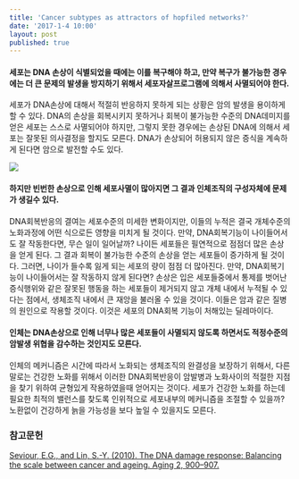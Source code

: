 ```yaml
---
title: 'Cancer subtypes as attractors of hopfiled networks?'
date: '2017-1-4 10:00'
layout: post
published: true
---
```


#### 세포는 DNA 손상이 식별되었을 때에는 이를 복구해야 하고, 만약 복구가 불가능한 경우에는 더 큰 문제의 발생을 방지하기 위해서 세포자살프로그램에 의해서 사멸되어야 한다.
세포가 DNA손상에 대해서 적절히 반응하지 못하게 되는 상황은 암의 발생을 용이하게 할 수 있다. DNA의 손상을 회복시키지 못하거나 회복이 불가능한 수준의 DNA데미지를 얻은 세포는 스스로 사멸되어야 하지만, 그렇지 못한 경우에는 손상된 DNA에 의해서 세포는 잘못된 의사결정을 할지도 모른다. DNA가 손상되어 허용되지 않은 증식을 계속하게 된다면 암으로 발전할 수도 있다. 

![](https://www.dropbox.com/s/5og98l1lviis7qh/screenshot%202017-01-02%2014.13.17.png?dl=1)

#### 하지만 빈번한 손상으로 인해 세포사멸이 많아지면 그 결과 인체조직의 구성자체에 문제가 생길수 있다.
DNA회복반응의 결여는 세포수준의 미세한 변화이지만, 이들의 누적은 결국 개체수준의 노화과정에 어떤 식으로든 영향을 미치게 될 것이다. 만약, DNA회복기능이 나이들어서도 잘 작동한다면, 무슨 일이 일어날까? 나이든 세포들은 필연적으로 점점더 많은 손상을 얻게 된다. 그 결과 회복이 불가능한 수준의 손상을 얻는 세포들이 증가하게 될 것이다. 그러면, 나이가 들수록 잃게 되는 세포의 량이 점점 더 많아진다. 만약, DNA회복기능이 나이들어서는 잘 작동하지 않게 된다면? 손상은 입은 세포들중에서 통제를 벗어난 증식행위와 같은 잘못된 행동을 하는 세포들이 제거되지 않고 개체 내에서 누적될 수 있다는 점에서, 생체조직 내에서 큰 재앙을 불러올 수 있을 것이다. 이들은 암과 같은 질병의 원인으로 작용할 것이다. 이것은 세포의 DNA회복 기능이 처해있는 딜레마이다. 

#### 인체는 DNA손상으로 인해 너무나 많은 세포들이 사멸되지 않도록 하면서도 적정수준의 암발생 위협을 감수하는 것인지도 모른다.
인체의 메커니즘은 시간에 따라서 노화되는 생체조직의 완결성을 보장하기 위해서, 다른 말로는 건강한 노화를 위해서 이러한 DNA회복반응이 암발병과 노화사이의 적절한 지점을 찾기 위하여 균형있게 작용하였을때 얻어지는 것이다. 세포가 건강한 노화를 하는데 필요한 최적의 밸런스를 찾도록 인위적으로 세포내부의 메커니즘을 조절할 수 있을까? 노환없이 건강하게 늙을 가능성을 보다 높일 수 있을지도 모른다.

### 참고문헌
[Seviour, E.G., and Lin, S.-Y. (2010). The DNA damage response: Balancing the scale between cancer and ageing. Aging 2, 900–907.](https://www.dropbox.com/s/u8xcna8t0qq5jdq/Seviour%20%EA%B7%B8%EB%A6%AC%EA%B3%A0%20Lin%20-%202010%20-%20The%20DNA%20damage%20response%20Balancing%20the%20scale%20betwe.pdf?dl=0)
